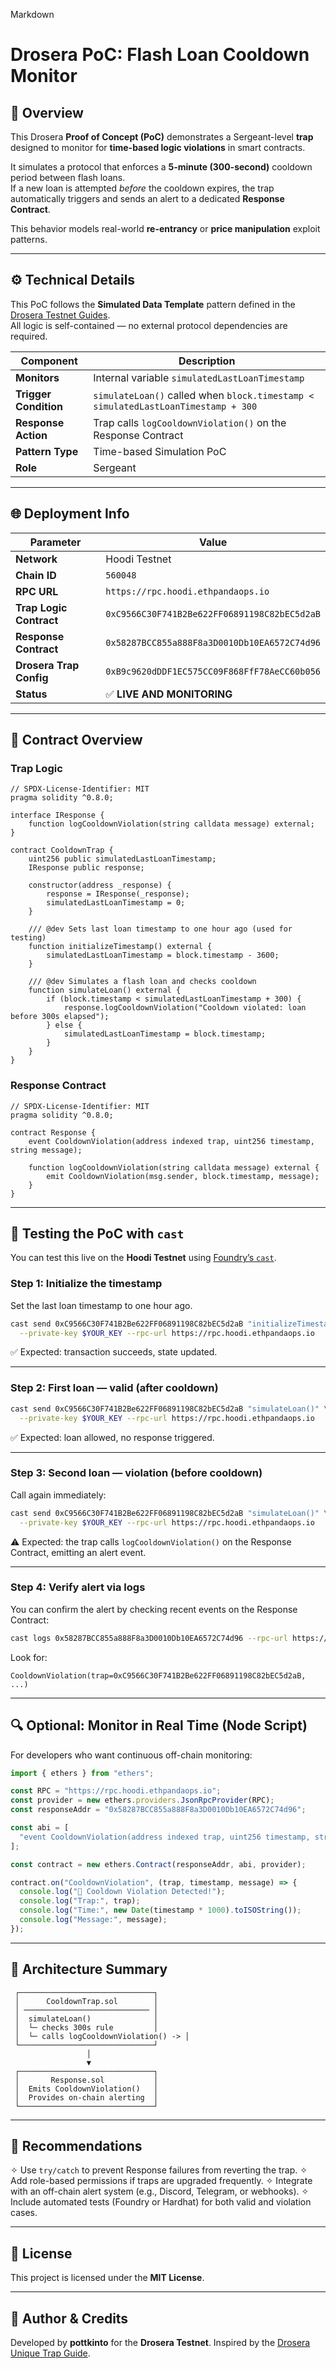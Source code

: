Markdown


# Drosera PoC: Flash Loan Cooldown Monitor

## 🧠 Overview
This Drosera **Proof of Concept (PoC)** demonstrates a Sergeant-level **trap** designed to monitor for **time-based logic violations** in smart contracts.

It simulates a protocol that enforces a **5-minute (300-second)** cooldown period between flash loans.  
If a new loan is attempted *before* the cooldown expires, the trap automatically triggers and sends an alert to a dedicated **Response Contract**.

This behavior models real-world **re-entrancy** or **price manipulation** exploit patterns.

---

## ⚙️ Technical Details
This PoC follows the **Simulated Data Template** pattern defined in the [Drosera Testnet Guides](https://github.com/Idle0x/Drosera-Unique-Trap).  
All logic is self-contained — no external protocol dependencies are required.

| Component | Description |
|------------|-------------|
| **Monitors** | Internal variable `simulatedLastLoanTimestamp` |
| **Trigger Condition** | `simulateLoan()` called when `block.timestamp < simulatedLastLoanTimestamp + 300` |
| **Response Action** | Trap calls `logCooldownViolation()` on the Response Contract |
| **Pattern Type** | Time-based Simulation PoC |
| **Role** | Sergeant |

---

## 🌐 Deployment Info

| Parameter | Value |
|------------|--------|
| **Network** | Hoodi Testnet |
| **Chain ID** | `560048` |
| **RPC URL** | `https://rpc.hoodi.ethpandaops.io` |
| **Trap Logic Contract** | `0xC9566C30F741B2Be622FF06891198C82bEC5d2aB` |
| **Response Contract** | `0x58287BCC855a888F8a3D0010Db10EA6572C74d96` |
| **Drosera Trap Config** | `0xB9c9620dDDF1EC575CC09F868FfF78AeCC60b056` |
| **Status** | ✅ **LIVE AND MONITORING** |

---

## 🧩 Contract Overview

### Trap Logic
```solidity
// SPDX-License-Identifier: MIT
pragma solidity ^0.8.0;

interface IResponse {
    function logCooldownViolation(string calldata message) external;
}

contract CooldownTrap {
    uint256 public simulatedLastLoanTimestamp;
    IResponse public response;

    constructor(address _response) {
        response = IResponse(_response);
        simulatedLastLoanTimestamp = 0;
    }

    /// @dev Sets last loan timestamp to one hour ago (used for testing)
    function initializeTimestamp() external {
        simulatedLastLoanTimestamp = block.timestamp - 3600;
    }

    /// @dev Simulates a flash loan and checks cooldown
    function simulateLoan() external {
        if (block.timestamp < simulatedLastLoanTimestamp + 300) {
            response.logCooldownViolation("Cooldown violated: loan before 300s elapsed");
        } else {
            simulatedLastLoanTimestamp = block.timestamp;
        }
    }
}
````

### Response Contract

```solidity
// SPDX-License-Identifier: MIT
pragma solidity ^0.8.0;

contract Response {
    event CooldownViolation(address indexed trap, uint256 timestamp, string message);

    function logCooldownViolation(string calldata message) external {
        emit CooldownViolation(msg.sender, block.timestamp, message);
    }
}
```

---

## 🧪 Testing the PoC with `cast`

You can test this live on the **Hoodi Testnet** using [Foundry’s `cast`](https://book.getfoundry.sh/reference/cast/).

### Step 1: Initialize the timestamp

Set the last loan timestamp to one hour ago.

```bash
cast send 0xC9566C30F741B2Be622FF06891198C82bEC5d2aB "initializeTimestamp()" \
  --private-key $YOUR_KEY --rpc-url https://rpc.hoodi.ethpandaops.io
```

✅ Expected: transaction succeeds, state updated.

---

### Step 2: First loan — valid (after cooldown)

```bash
cast send 0xC9566C30F741B2Be622FF06891198C82bEC5d2aB "simulateLoan()" \
  --private-key $YOUR_KEY --rpc-url https://rpc.hoodi.ethpandaops.io
```

✅ Expected: loan allowed, no response triggered.

---

### Step 3: Second loan — violation (before cooldown)

Call again immediately:

```bash
cast send 0xC9566C30F741B2Be622FF06891198C82bEC5d2aB "simulateLoan()" \
  --private-key $YOUR_KEY --rpc-url https://rpc.hoodi.ethpandaops.io
```

⚠️ Expected: the trap calls `logCooldownViolation()` on the Response Contract, emitting an alert event.

---

### Step 4: Verify alert via logs

You can confirm the alert by checking recent events on the Response Contract:

```bash
cast logs 0x58287BCC855a888F8a3D0010Db10EA6572C74d96 --rpc-url https://rpc.hoodi.ethpandaops.io
```

Look for:

```
CooldownViolation(trap=0xC9566C30F741B2Be622FF06891198C82bEC5d2aB, ...)
```

---

## 🔍 Optional: Monitor in Real Time (Node Script)

For developers who want continuous off-chain monitoring:

```js
import { ethers } from "ethers";

const RPC = "https://rpc.hoodi.ethpandaops.io";
const provider = new ethers.providers.JsonRpcProvider(RPC);
const responseAddr = "0x58287BCC855a888F8a3D0010Db10EA6572C74d96";

const abi = [
  "event CooldownViolation(address indexed trap, uint256 timestamp, string message)"
];

const contract = new ethers.Contract(responseAddr, abi, provider);

contract.on("CooldownViolation", (trap, timestamp, message) => {
  console.log("🚨 Cooldown Violation Detected!");
  console.log("Trap:", trap);
  console.log("Time:", new Date(timestamp * 1000).toISOString());
  console.log("Message:", message);
});
```

---

## 🧱 Architecture Summary

```text
 ┌──────────────────────────────┐
 │      CooldownTrap.sol        │
 │ ──────────────────────────── │
 │  simulateLoan()              │
 │  └─ checks 300s rule         │
 │  └─ calls logCooldownViolation() -> │
 └──────────────────────────────┘
                 │
                 ▼
 ┌──────────────────────────────┐
 │       Response.sol           │
 │  Emits CooldownViolation()   │
 │  Provides on-chain alerting  │
 └──────────────────────────────┘
```

---

## 🧩 Recommendations

✧ Use `try/catch` to prevent Response failures from reverting the trap.
✧ Add role-based permissions if traps are upgraded frequently.
✧ Integrate with an off-chain alert system (e.g., Discord, Telegram, or webhooks).
✧ Include automated tests (Foundry or Hardhat) for both valid and violation cases.

---

## 📜 License

This project is licensed under the **MIT License**.

---

## 👤 Author & Credits

Developed by **pottkinto** for the **Drosera Testnet**.
Inspired by the [Drosera Unique Trap Guide](https://github.com/Idle0x/Drosera-Unique-Trap).


